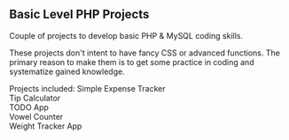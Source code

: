 ## Basic Level PHP Projects

Couple of projects to develop basic PHP & MySQL coding skills.

These projects don't intent to have fancy CSS or advanced functions. The primary reason to make them is to get some practice in coding and systematize gained knowledge.

Projects included:
Simple Expense Tracker  
Tip Calculator  
TODO App  
Vowel Counter  
Weight Tracker App
